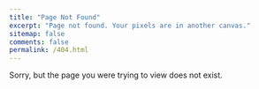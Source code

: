 ```yaml
---
title: "Page Not Found"
excerpt: "Page not found. Your pixels are in another canvas."
sitemap: false
comments: false
permalink: /404.html
---
```


Sorry, but the page you were trying to view does not exist.

